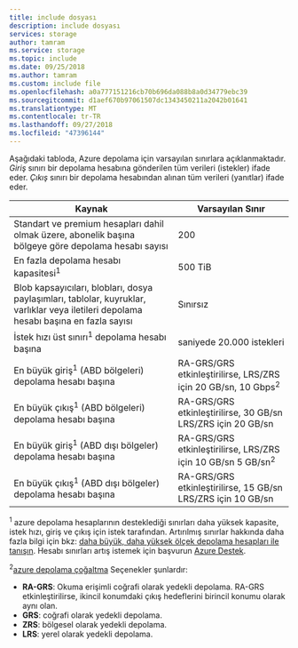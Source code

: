 ```yaml
---
title: include dosyası
description: include dosyası
services: storage
author: tamram
ms.service: storage
ms.topic: include
ms.date: 09/25/2018
ms.author: tamram
ms.custom: include file
ms.openlocfilehash: a0a777151216cb70b696da088b8a0d34779ebc39
ms.sourcegitcommit: d1aef670b97061507dc1343450211a2042b01641
ms.translationtype: MT
ms.contentlocale: tr-TR
ms.lasthandoff: 09/27/2018
ms.locfileid: "47396144"
---
```

Aşağıdaki tabloda, Azure depolama için varsayılan sınırlara açıklanmaktadır. *Giriş* sınırı bir depolama hesabına gönderilen tüm verileri (istekler) ifade eder. *Çıkış* sınırı bir depolama hesabından alınan tüm verileri (yanıtlar) ifade eder.

| Kaynak | Varsayılan Sınır |
| --- | --- |
| Standart ve premium hesapları dahil olmak üzere, abonelik başına bölgeye göre depolama hesabı sayısı | 200 |
| En fazla depolama hesabı kapasitesi<sup>1</sup> | 500 TiB |
| Blob kapsayıcıları, blobları, dosya paylaşımları, tablolar, kuyruklar, varlıklar veya iletileri depolama hesabı başına en fazla sayısı | Sınırsız |
| İstek hızı üst sınırı<sup>1</sup> depolama hesabı başına | saniyede 20.000 istekleri |
| En büyük giriş<sup>1</sup> (ABD bölgeleri) depolama hesabı başına | RA-GRS/GRS etkinleştirilirse, LRS/ZRS için 20 GB/sn, 10 Gbps<sup>2</sup> |
| En büyük çıkış<sup>1</sup> (ABD bölgeleri) depolama hesabı başına | RA-GRS/GRS etkinleştirilirse, 30 GB/sn LRS/ZRS için 20 GB/sn |
| En büyük giriş<sup>1</sup> (ABD dışı bölgeler) depolama hesabı başına | RA-GRS/GRS etkinleştirilirse, LRS/ZRS için 10 GB/sn 5 GB/sn<sup>2</sup> |
| En büyük çıkış<sup>1</sup> (ABD dışı bölgeler) depolama hesabı başına | RA-GRS/GRS etkinleştirilirse, 15 GB/sn LRS/ZRS için 10 GB/sn |

<sup>1</sup> azure depolama hesaplarının desteklediği sınırları daha yüksek kapasite, istek hızı, giriş ve çıkış için istek tarafından. Artırılmış sınırlar hakkında daha fazla bilgi için bkz: [daha büyük, daha yüksek ölçek depolama hesapları ile tanışın](https://azure.microsoft.com/blog/announcing-larger-higher-scale-storage-accounts/). Hesabı sınırları artış istemek için başvurun [Azure Destek](https://azure.microsoft.com/support/faq/).

<sup>2</sup>[azure depolama çoğaltma](https://docs.microsoft.com/azure/storage/common/storage-redundancy) Seçenekler şunlardır:
* **RA-GRS**: Okuma erişimli coğrafi olarak yedekli depolama. RA-GRS etkinleştirilirse, ikincil konumdaki çıkış hedeflerini birincil konumu olarak aynı olan.
* **GRS**: coğrafi olarak yedekli depolama. 
* **ZRS**: bölgesel olarak yedekli depolama.
* **LRS**: yerel olarak yedekli depolama. 

